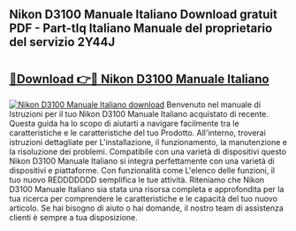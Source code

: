 ## Nikon D3100 Manuale Italiano Download gratuit PDF - Part-tIq Italiano Manuale del proprietario del servizio 2Y44J

# <h2><a href="http://dfeggxj.blite.top/?on=Nikon+D3100+Manuale+Italiano">🔗Download 👉🔴 Nikon D3100 Manuale Italiano</a></h2>

[![Nikon D3100 Manuale Italiano download](https://i.imgur.com/lujVjoI.png)](http://dfeggxj.blite.top/?on=Nikon+D3100+Manuale+Italiano)
Benvenuto nel manuale di Istruzioni per il tuo Nikon D3100 Manuale Italiano acquistato di recente. Questa guida ha lo scopo di aiutarti a navigare facilmente tra le caratteristiche e le caratteristiche del tuo Prodotto. All'interno, troverai istruzioni dettagliate per L'installazione, il funzionamento, la manutenzione e la risoluzione dei problemi. Compatibile con una varietà di dispositivi questo Nikon D3100 Manuale Italiano si integra perfettamente con una varietà di dispositivi e piattaforme. Con funzionalità come L'elenco delle funzioni, il tuo nuovo REDDDDDDD semplifica le tue attività. Riteniamo che Nikon D3100 Manuale Italiano sia stata una risorsa completa e approfondita per la tua ricerca per comprendere le caratteristiche e le capacità del tuo nuovo articolo. Se hai bisogno di aiuto o hai domande, il nostro team di assistenza clienti è sempre a tua disposizione.
